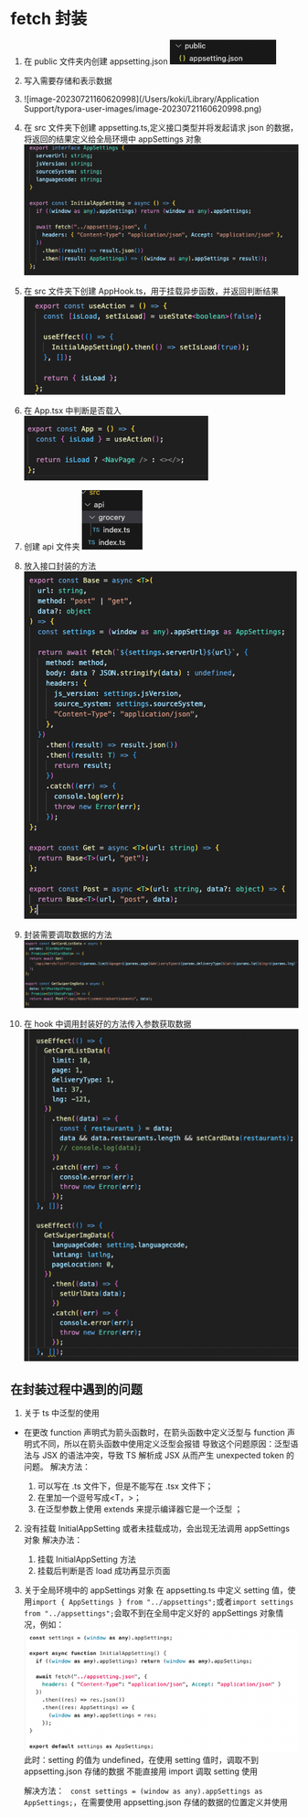 # fetch 封装

1. 在 public 文件夹内创建 appsetting.json
   ![Alt text](image-6.png)

2. 写入需要存储和表示数据

3. ![image-20230721160620998](/Users/koki/Library/Application Support/typora-user-images/image-20230721160620998.png)

4. 在 src 文件夹下创建 appsetting.ts,定义接口类型并将发起请求 json 的数据，将返回的结果定义给全局环境中 appSettings 对象
   ![Alt text](image-8.png)
5. 在 src 文件夹下创建 AppHook.ts，用于挂载异步函数，并返回判断结果
   ![Alt text](image-9.png)
6. 在 App.tsx 中判断是否载入
   ![Alt text](image-10.png)
7. 创建 api 文件夹
   ![Alt text](image-11.png)
8. 放入接口封装的方法
   ![Alt text](image-12.png)
9. 封装需要调取数据的方法
   ![Alt text](image-13.png)
10. 在 hook 中调用封装好的方法传入参数获取数据
   ![Alt text](image-14.png)

## 在封装过程中遇到的问题

1. 关于 ts 中<T>泛型的使用

- 在更改 function 声明式为箭头函数时，在箭头函数中定义泛型与 function 声明式不同，所以在箭头函数中使用<T>定义泛型会报错
  导致这个问题原因：泛型语法与 JSX 的语法冲突，导致 TS 解析成 JSX 从而产生 unexpected token 的问题。
  解决方法：
  1. <T>可以写在 .ts 文件下，但是不能写在 .tsx 文件下；
  2. 在<T>里加一个逗号写成<T，>；
  3. 在泛型参数上使用 extends 来提示编译器它是一个泛型 <T extends unknown>；

2. 没有挂载 InitialAppSetting 或者未挂载成功，会出现无法调用 appSettings 对象
   解决办法：

   1. 挂载 InitialAppSetting 方法
   2. 挂载后判断是否 load 成功再显示页面

3. 关于全局环境中的 appSettings 对象
   在 appsetting.ts 中定义 setting 值，使用`import { AppSettings } from "../appsettings";`或者`import settings from "../appsettings";`会取不到在全局中定义好的 appSettings 对象情况，例如：
   ![Alt text](image-15.png)
   此时：setting 的值为 undefined，在使用 setting 值时，调取不到 appsetting.json 存储的数据
   不能直接用 import 调取 setting 使用

   解决方法：
   ` const settings = (window as any).appSettings as AppSettings;`，在需要使用 appsetting.json 存储的数据的位置定义并使用
